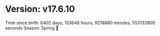 # Version: v17.6.10
Time since birth: 6402 days, 153648 hours, 9218880 minutes, 553132800 seconds
Season: Spring 🌸
